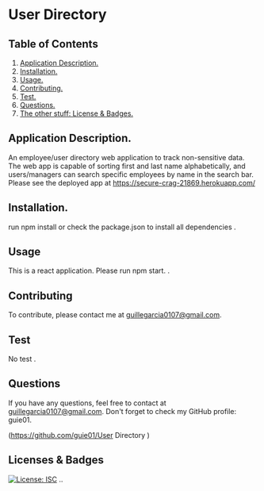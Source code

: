 # User Directory 

  ## Table of Contents
  1. [ Application Description. ](#application)
  2. [ Installation. ](#installation)
  2. [ Usage. ](#usage)
  3. [ Contributing. ](#contribution)
  4. [ Test. ](#test)
  5. [ Questions. ](#questions)
  6. [ The other stuff: License & Badges. ](#license)
  
  
  <a name="application"></a>
  ## Application Description.
  
  An employee/user directory web application to track non-sensitive data. The web app is capable of sorting first and last name alphabetically, and users/managers can search specific employees by name in the search bar. Please see the deployed app at https://secure-crag-21869.herokuapp.com/
  <a name="installation"></a>
  ## Installation.
  
  run npm install or check the package.json to install all dependencies .
  
  <a name="usage"></a>
  ## Usage
  
  This is a react application. Please run npm start. .
  
  <a name="contribution"></a>
  ## Contributing
  
  To contribute, please contact me at guillegarcia0107@gmail.com.
  
  <a name="test"></a>
  ## Test
  
  No test .
  
  <a name="questions"></a>
  ## Questions
  
  If you have any questions, feel free to contact at guillegarcia0107@gmail.com. Don't forget to check my GitHub profile: guie01.

  (https://github.com/guie01/User Directory )
  
  <a name="license"></a>
  ## Licenses & Badges
  [![License: ISC](https://img.shields.io/badge/License-ISC-blue.svg)](https://opensource.org/licenses/ISC)
  ..
  
